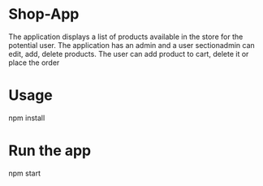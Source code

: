 # Shop-App

The application displays a list of products available in the store for the potential user.
The application has an admin and a user sectionadmin can edit, add, delete products. 
The  user can add product to cart, delete it or place the order

# Usage

npm install

# Run the app 

npm start
